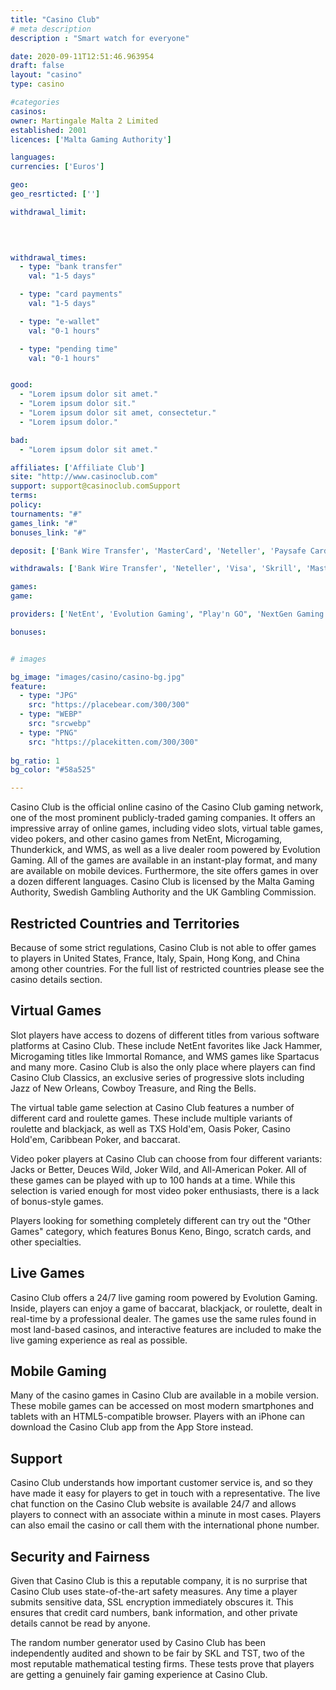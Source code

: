 ```yaml
---
title: "Casino Club"
# meta description
description : "Smart watch for everyone"

date: 2020-09-11T12:51:46.963954
draft: false
layout: "casino" 
type: casino

#categories
casinos: 
owner: Martingale Malta 2 Limited
established: 2001
licences: ['Malta Gaming Authority']

languages: 
currencies: ['Euros']

geo: 
geo_resrticted: ['']

withdrawal_limit:

  
  

withdrawal_times:
  - type: "bank transfer"
    val: "1-5 days"

  - type: "card payments"
    val: "1-5 days"

  - type: "e-wallet"
    val: "0-1 hours"

  - type: "pending time"
    val: "0-1 hours"


good:
  - "Lorem ipsum dolor sit amet."
  - "Lorem ipsum dolor sit."
  - "Lorem ipsum dolor sit amet, consectetur."
  - "Lorem ipsum dolor."

bad:
  - "Lorem ipsum dolor sit amet."

affiliates: ['Affiliate Club']
site: "http://www.casinoclub.com"
support: support@casinoclub.comSupport
terms:
policy:
tournaments: "#"
games_link: "#"
bonuses_link: "#"

deposit: ['Bank Wire Transfer', 'MasterCard', 'Neteller', 'Paysafe Card', 'Visa', 'Sofortuberweisung', 'GiroPay', 'Skrill', 'Apple Pay', 'MuchBetter', 'Trustly']

withdrawals: ['Bank Wire Transfer', 'Neteller', 'Visa', 'Skrill', 'MasterCard', 'Trustly']

games: 
game:

providers: ['NetEnt', 'Evolution Gaming', "Play'n GO", 'NextGen Gaming', 'Yggdrasil Gaming', 'Thunderkick', 'Amatic Industries', 'Big Time Gaming', 'Elk Studios', 'Lightning Box', 'Inspired', 'Core Gaming', 'Pragmatic Play', 'Red Tiger Gaming', 'Microgaming', 'Playtech', 'BwinParty']

bonuses:


# images

bg_image: "images/casino/casino-bg.jpg"  
feature:
  - type: "JPG" 
    src: "https://placebear.com/300/300"
  - type: "WEBP"
    src: "srcwebp"
  - type: "PNG"
    src: "https://placekitten.com/300/300"  
 
bg_ratio: 1 
bg_color: "#58a525"  

---
```


Casino Club is the official online casino of the Casino Club gaming network, one of the most prominent publicly-traded gaming companies. It offers an impressive array of online games, including video slots, virtual table games, video pokers, and other casino games from NetEnt, Microgaming, Thunderkick, and WMS, as well as a live dealer room powered by Evolution Gaming. All of the games are available in an instant-play format, and many are available on mobile devices. Furthermore, the site offers games in over a dozen different languages. Casino Club is licensed by the Malta Gaming Authority, Swedish Gambling Authority and the UK Gambling Commission.

## Restricted Countries and Territories
Because of some strict regulations, Casino Club is not able to offer games to players in United States, France, Italy, Spain, Hong Kong, and China among other countries. For the full list of restricted countries please see the casino details section.

## Virtual Games
Slot players have access to dozens of different titles from various software platforms at Casino Club. These include NetEnt favorites like Jack Hammer, Microgaming titles like Immortal Romance, and WMS games like Spartacus and many more. Casino Club is also the only place where players can find Casino Club Classics, an exclusive series of progressive slots including Jazz of New Orleans, Cowboy Treasure, and Ring the Bells.

The virtual table game selection at Casino Club features a number of different card and roulette games. These include multiple variants of roulette and blackjack, as well as TXS Hold'em, Oasis Poker, Casino Hold'em, Caribbean Poker, and baccarat.

Video poker players at Casino Club can choose from four different variants: Jacks or Better, Deuces Wild, Joker Wild, and All-American Poker. All of these games can be played with up to 100 hands at a time. While this selection is varied enough for most video poker enthusiasts, there is a lack of bonus-style games.

Players looking for something completely different can try out the "Other Games" category, which features Bonus Keno, Bingo, scratch cards, and other specialties.

## Live Games
Casino Club offers a 24/7 live gaming room powered by Evolution Gaming. Inside, players can enjoy a game of baccarat, blackjack, or roulette, dealt in real-time by a professional dealer. The games use the same rules found in most land-based casinos, and interactive features are included to make the live gaming experience as real as possible.

## Mobile Gaming
Many of the casino games in Casino Club are available in a mobile version. These mobile games can be accessed on most modern smartphones and tablets with an HTML5-compatible browser. Players with an iPhone can download the Casino Club app from the App Store instead.

## Support
Casino Club understands how important customer service is, and so they have made it easy for players to get in touch with a representative. The live chat function on the Casino Club website is available 24/7 and allows players to connect with an associate within a minute in most cases. Players can also email the casino or call them with the international phone number.

## Security and Fairness
Given that Casino Club is this a reputable company, it is no surprise that Casino Club uses state-of-the-art safety measures. Any time a player submits sensitive data, SSL encryption immediately obscures it. This ensures that credit card numbers, bank information, and other private details cannot be read by anyone.

The random number generator used by Casino Club has been independently audited and shown to be fair by SKL and TST, two of the most reputable mathematical testing firms. These tests prove that players are getting a genuinely fair gaming experience at Casino Club.
